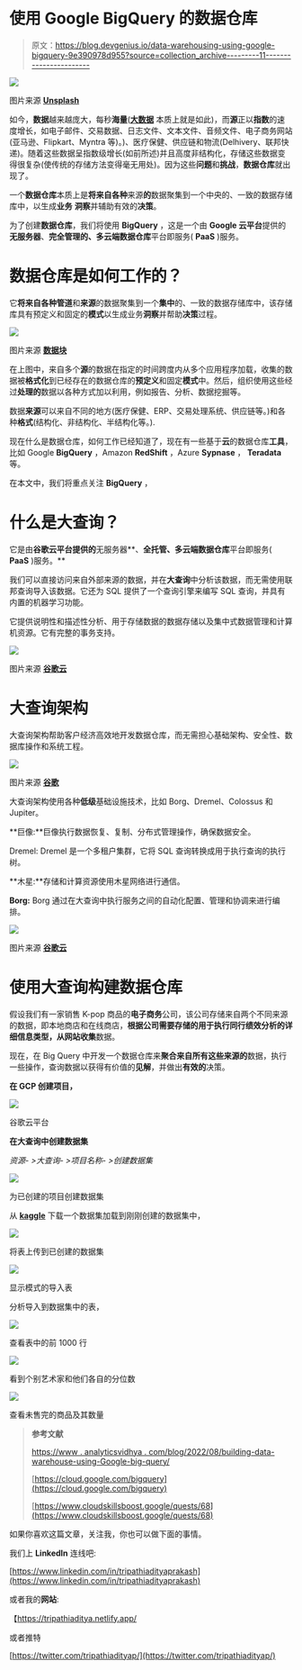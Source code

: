 # 使用 Google BigQuery 的数据仓库

> 原文：<https://blog.devgenius.io/data-warehousing-using-google-bigquery-9e390978d955?source=collection_archive---------11----------------------->

![](img/b6e70d7b7aaa25dd4cfd9267aae293a3.png)

图片来源 [**Unsplash**](https://unsplash.com/photos/klWUhr-wPJ8)

如今，**数据**越来越庞大，每秒**海量**([**大数据**](https://medium.com/dev-genius/heard-big-data-lets-know-it-a3aac6cf5ae7) 本质上就是如此)，而**源**正以**指数**的速度增长，如电子邮件、交易数据、日志文件、文本文件、音频文件、电子商务网站(亚马逊、Flipkart、Myntra 等)。)、医疗保健、供应链和物流(Delhivery、联邦快递)。随着这些数据呈指数级增长(如前所述)并且高度非结构化，存储这些数据变得很复杂(使传统的存储方法变得毫无用处)。因为这些**问题**和**挑战**，**数据仓库**就出现了。

一个**数据仓库**本质上是**将来自各种**来源**的**数据聚集到一个中央的、一致的数据存储库中，以生成**业务** **洞察**并辅助有效的**决策**。

为了创建**数据仓库**，我们将使用 **BigQuery** ，这是一个由 **Google 云平台**提供的**无服务器**、**完全管理的、多云端数据仓库**平台即服务( **PaaS** )服务。

# 数据仓库是如何工作的？

它**将来自各种管道**和**来源**的数据聚集到一个**集中**的、一致的数据存储库中，该存储库具有预定义和固定的**模式**以生成业务**洞察**并帮助**决策**过程。

![](img/5365e2839e4bd53f5dc0e4d9772c0ef1.png)

图片来源 [**数据块**](https://databricks.com/glossary/unified-data-warehouse)

在上图中，来自多个**源**的数据在指定的时间跨度内从多个应用程序加载，收集的数据被**格式化**到已经存在的数据仓库的**预定义**和固定**模式**中。然后，组织使用这些经过**处理的**数据以各种方式加以利用，例如报告、分析、数据挖掘等。

数据**来源**可以来自不同的地方(医疗保健、ERP、交易处理系统、供应链等。)和各种**格式**(结构化、非结构化、半结构化等。).

现在什么是数据仓库，如何工作已经知道了，现在有一些基于**云**的数据仓库**工具**，比如 Google **BigQuery** ，Amazon **RedShift** ，Azure **Sypnase** ， **Teradata** 等。

在本文中，我们将重点关注 **BigQuery** ，

# 什么是大查询？

它是由**谷歌云平台提供的**无服务器**、**全托管、多云端数据仓库**平台即服务( **PaaS** )服务。**

我们可以直接访问来自外部来源的数据，并在**大查询**中分析该数据，而无需使用联邦查询导入该数据。它还为 SQL 提供了一个查询引擎来编写 SQL 查询，并具有内置的机器学习功能。

它提供说明性和描述性分析、用于存储数据的数据存储以及集中式数据管理和计算机资源。它有完整的事务支持。

![](img/aeb2a40b2c3f899e16852a2eb56519c6.png)

图片来源 [**谷歌云**](https://cloud.google.com/bigquery)

# 大查询架构

大查询架构帮助客户经济高效地开发数据仓库，而无需担心基础架构、安全性、数据库操作和系统工程。

![](img/8bde2d0bebb3c42bfd429c3968173d5d.png)

图片来源 [**谷歌**](https://storage.googleapis.com/gweb-cloudblog-publish/images/BQ_Explained_2.max-900x900.jpg)

大查询架构使用各种**低级**基础设施技术，比如 Borg、Dremel、Colossus 和 Jupiter。

**巨像:**巨像执行数据恢复、复制、分布式管理操作，确保数据安全。

Dremel: Dremel 是一个多租户集群，它将 SQL 查询转换成用于执行查询的执行树。

**木星:**存储和计算资源使用木星网络进行通信。

**Borg:** Borg 通过在大查询中执行服务之间的自动化配置、管理和协调来进行编排。

![](img/d5728d8011a3a9e0522cf0ed7227d4c4.png)

图片来源 [**谷歌云**](https://cloud.google.com/blog/products/data-analytics/new-blog-series-bigquery-explained-overview)

# 使用大查询构建数据仓库

假设我们有一家销售 K-pop 商品的**电子商务**公司，该公司存储来自两个不同来源的数据，即本地商店和在线商店，**根据公司需要存储的用于执行同行绩效分析的详细信息类型，从网站收集**数据。

现在，在 Big Query 中开发一个数据仓库来**聚合来自所有这些来源的**数据，执行一些操作，查询数据以获得有价值的**见解**，并做出**有效的**决策。

**在 GCP 创建项目，**

![](img/874af60a6e8b1f1aaf683fe7d092f90a.png)

谷歌云平台

**在大查询中创建数据集**

*资源- >大查询- >项目名称- >创建数据集*

![](img/3c02fcde79826d89da9ea24aab068405.png)

为已创建的项目创建数据集

从 [**kaggle**](https://www.kaggle.com/datasets/ericwan1/kpop-merchandise-prices) 下载一个数据集加载到刚刚创建的数据集中，

![](img/244864d2809303efe3eb2d750ef641fe.png)

将表上传到已创建的数据集

![](img/eb5c09921c3289649f177689477ed466.png)

显示模式的导入表

分析导入到数据集中的表，

![](img/6f119f6ea104a87d3e24afee0cf147da.png)

查看表中的前 1000 行

![](img/638182aaa233dafba74544a2c6d0ad54.png)

看到个别艺术家和他们各自的分位数

![](img/b9526efdf3bc42af1857cac99e7ceaf0.png)

查看未售完的商品及其数量

> **参考文献**
> 
> [https://www . analyticsvidhya . com/blog/2022/08/building-data-warehouse-using-Google-big-query/](https://www.analyticsvidhya.com/blog/2022/08/building-data-warehouse-using-google-big-query/)
> 
> [https://cloud.google.com/bigquery](https://cloud.google.com/bigquery)
> 
> [https://www.cloudskillsboost.google/quests/68](https://www.cloudskillsboost.google/quests/68)

如果你喜欢这篇文章，关注我，你也可以做下面的事情。

我们上 **LinkedIn** 连线吧:

[https://www.linkedin.com/in/tripathiadityaprakash](https://www.linkedin.com/in/tripathiadityaprakash)

或者我的**网站**:

【https://tripathiaditya.netlify.app/ 

或者推特

[https://twitter.com/tripathiadityap/](https://twitter.com/tripathiadityap/)